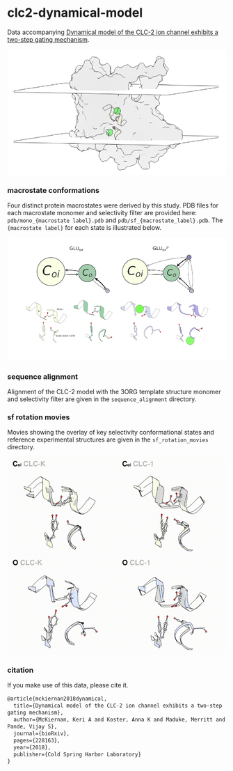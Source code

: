 # clc2-dynamical-model

Data accompanying [Dynamical model of the CLC-2 ion channel exhibits a two-step gating mechanism](https://www.biorxiv.org/content/early/2018/03/07/228163).

![simulated system](media/in_membrane.png)

### macrostate conformations

Four distinct protein macrostates were derived by this study. PDB files for each macrostate monomer and selectivity filter are provided here: `pdb/mono_{macrostate label}.pdb` and `pdb/sf_{macrostate_label}.pdb`. The `{macrostate label}` for each state is illustrated below.

![macrostate model](media/model.png)

### sequence alignment

Alignment of the CLC-2 model with the 3ORG template structure monomer and
selectivity filter are given in the `sequence_alignment` directory.

### sf rotation movies

Movies showing the overlay of key selectivity conformational states and
reference experimental structures are given in the `sf_rotation_movies`
directory.

![macrostate model](media/rotations.gif)

### citation

If you make use of this data, please cite it.
```
@article{mckiernan2018dynamical,
  title={Dynamical model of the CLC-2 ion channel exhibits a two-step gating mechanism},
  author={McKiernan, Keri A and Koster, Anna K and Maduke, Merritt and Pande, Vijay S},
  journal={bioRxiv},
  pages={228163},
  year={2018},
  publisher={Cold Spring Harbor Laboratory}
}
```
